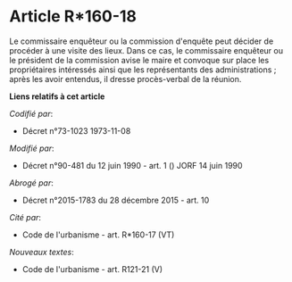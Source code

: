 # Article R*160-18

Le commissaire enquêteur ou la commission d'enquête peut décider de procéder à une visite des lieux. Dans ce cas, le
commissaire enquêteur ou le président de la commission avise le maire et convoque sur place les propriétaires intéressés
ainsi que les représentants des administrations ; après les avoir entendus, il dresse procès-verbal de la réunion.

**Liens relatifs à cet article**

_Codifié par_:

  - Décret n°73-1023 1973-11-08

_Modifié par_:

  - Décret n°90-481 du 12 juin 1990 - art. 1 () JORF 14 juin 1990

_Abrogé par_:

  - Décret n°2015-1783 du 28 décembre 2015 - art. 10

_Cité par_:

  - Code de l'urbanisme - art. R*160-17 (VT)

_Nouveaux textes_:

  - Code de l'urbanisme - art. R121-21 (V)
